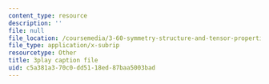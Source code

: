 ```yaml
---
content_type: resource
description: ''
file: null
file_location: /coursemedia/3-60-symmetry-structure-and-tensor-properties-of-materials-fall-2005/c5a381a370c0dd5118ed87baa5003bad_xRWGiK2SMrw.srt
file_type: application/x-subrip
resourcetype: Other
title: 3play caption file
uid: c5a381a3-70c0-dd51-18ed-87baa5003bad
---
```

